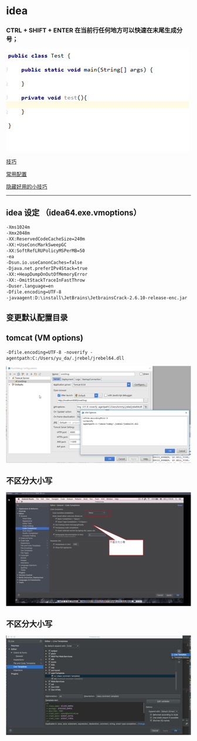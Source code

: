 # idea

### CTRL + SHIFT + ENTER 在当前行任何地方可以快速在末尾生成分号；
![](./img/idea-0001.gif)

[技巧](https://mp.weixin.qq.com/s?__biz=MzI3ODcxMzQzMw==&mid=2247484370&idx=1&sn=8a091d43b1af8cae35256be22ff44193&chksm=eb5386e4dc240ff2834261929d96402822a29919a8a2098063ccb74513296d13f05e768ea496&scene=21#wechat_redirect)

[常用配置](https://mp.weixin.qq.com/s?__biz=MzI3ODcxMzQzMw==&mid=2247486604&idx=1&sn=3e284f05c191ab403486f8dabedd8f83&chksm=eb5389badc2400acc002652a862c7461b5d2beaa4934c408e2f06e98d9554e683b70125c42fb&scene=21#wechat_redirect)

[隐藏好用的小技巧](https://mp.weixin.qq.com/s?__biz=MzI3ODcxMzQzMw==&mid=2247486192&idx=1&sn=27040ef95c8dfcd72f1ecb1136d288a5&chksm=eb538fc6dc2406d0f1e34e6d53f21dc1949fc1f09f1d52eba107c7d6cbf1e80dda75036e773a&scene=21#wechat_redirect)



---



## idea 设定 （idea64.exe.vmoptions）

```
-Xms1024m
-Xmx2048m
-XX:ReservedCodeCacheSize=240m
-XX:+UseConcMarkSweepGC
-XX:SoftRefLRUPolicyMSPerMB=50
-ea
-Dsun.io.useCanonCaches=false
-Djava.net.preferIPv4Stack=true
-XX:+HeapDumpOnOutOfMemoryError
-XX:-OmitStackTraceInFastThrow
-Duser.language=en
-Dfile.encoding=UTF-8
-javaagent:D:\install\JetBrains\JetbrainsCrack-2.6.10-release-enc.jar
```

## 变更默认配置目录


## tomcat (VM options)
```
-Dfile.encoding=UTF-8 -noverify -agentpath:C:/Users/yu_da/.jrebel/jrebel64.dll 

```
![Alt text](jrebel.idea.intellij.png)


## 不区分大小写
![不区分大小写](intellij不区分大小写.gif)

## 不区分大小写
![code模版](idea.code模版.png)











